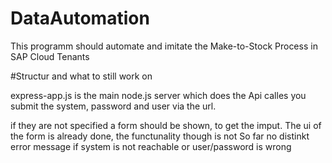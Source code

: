 # DataAutomation
This programm should automate and imitate the Make-to-Stock Process in SAP Cloud Tenants

#Structur and what to still work on

express-app.js is the main node.js server which does the Api calles
you submit the system, password and user via the url.

if they are not specified a form should be shown, to get the imput. 
The ui of the form is already done, the functunality though is not
So far no distinkt error message if system is not reachable or user/password is wrong
